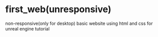 # first_web(unresponsive)
non-responsive(only for desktop) basic website using html and css for unreal engine tutorial 
